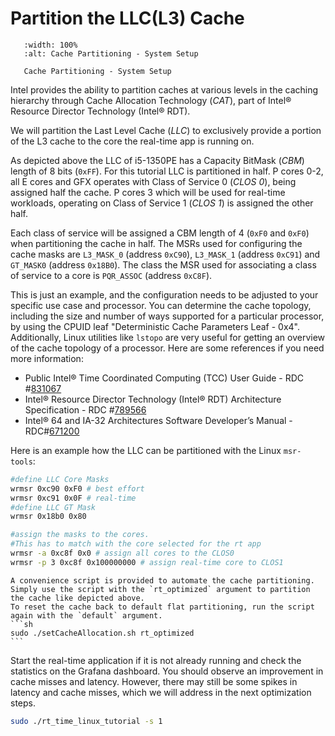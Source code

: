 # Partition the LLC(L3) Cache

```{figure} images/setup_CAT.png
   :width: 100%
   :alt: Cache Partitioning - System Setup

   Cache Partitioning - System Setup
```

Intel provides the ability to partition caches at various levels in the caching hierarchy through Cache Allocation Technology (*CAT*), part of Intel® Resource Director Technology (Intel® RDT).

We will partition the Last Level Cache (*LLC*) to exclusively provide a portion of the L3 cache to the core the real-time app is running on.

As depicted above the LLC of i5-1350PE has a Capacity BitMask (*CBM*) length of 8 bits (`0xFF`).
For this tutorial LLC is partitioned in half.
P cores 0-2, all E cores and GFX operates with Class of Service 0 (*CLOS 0*), being assigned half the cache.
P cores 3 which will be used for real-time workloads, operating on Class of Service 1 (*CLOS 1*) is assigned the other half.

Each class of service will be assigned a CBM length of 4 (`0xF0` and `0xF0`) when partitioning the cache in half.
The MSRs used for configuring the cache masks are `L3_MASK_0` (address `0xC90`), `L3_MASK_1` (address `0xC91`) and `GT_MASK0` (address `0x18B0`).
The class the MSR used for associating a class of service to a core is `PQR_ASSOC` (address `0xC8F`). 

This is just an example, and the configuration needs to be adjusted to your specific use case and processor.
You can determine the cache topology, including the size and number of ways supported for a particular processor, by using the CPUID leaf "Deterministic Cache Parameters Leaf - 0x4".
Additionally, Linux utilities like `lstopo` are very useful for getting an overview of the cache topology of a processor.
Here are some references if you need more information:

- Public Intel® Time Coordinated Computing (TCC) User Guide - RDC #[831067](https://cdrdv2.intel.com/v1/dl/getContent/831067?fileName=Public+TCC+User+Guide+-+September+2024+-+RDC-831067.pdf)
- Intel® Resource Director Technology (Intel® RDT) Architecture Specification - RDC #[789566](https://cdrdv2.intel.com/v1/dl/getContent/789566?fileName=356688-intel-rdt-arch-spec.pdf)
- Intel® 64 and IA-32 Architectures Software Developer’s Manual - RDC#[671200](https://cdrdv2.intel.com/v1/dl/getContent/671200)
  
Here is an example how the LLC can be partitioned with the Linux `msr-tools`:
```sh
#define LLC Core Masks
wrmsr 0xc90 0xF0 # best effort
wrmsr 0xc91 0x0F # real-time
#define LLC GT Mask
wrmsr 0x18b0 0x80

#assign the masks to the cores.
#This has to match with the core selected for the rt app
wrmsr -a 0xc8f 0x0 # assign all cores to the CLOS0 
wrmsr -p 3 0xc8f 0x100000000 # assign real-time core to CLOS1
```

````{note}
A convenience script is provided to automate the cache partitioning.
Simply use the script with the `rt_optimized` argument to partition the cache like depicted above.
To reset the cache back to default flat partitioning, run the script again with the `default` argument.
```sh
sudo ./setCacheAllocation.sh rt_optimized
```
````

Start the real-time application if it is not already running and check the statistics on the Grafana dashboard. You should observe an improvement in cache misses and latency. However, there may still be some spikes in latency and cache misses, which we will address in the next optimization steps.
```sh
sudo ./rt_time_linux_tutorial -s 1
  ```